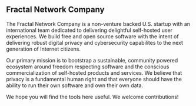 ## Fractal Network Company


The Fractal Network Company is a non-venture backed U.S. startup with an international team dedicated to delivering delightful self-hosted user experiences. We build free and open source software with the intent of delivering robust digital privacy and cybersecurity capabilites to the next generation of Internet citizens. 

Our primary mission is to bootstrap a sustainable, community powered ecosystem around freedom respecting software and the conscious commercialization of self-hosted products and services. We believe that privacy is a fundamental human right and that everyone should have the ability to run their own software and own their own data.

We hope you will find the tools here useful. We welcome contributions!
